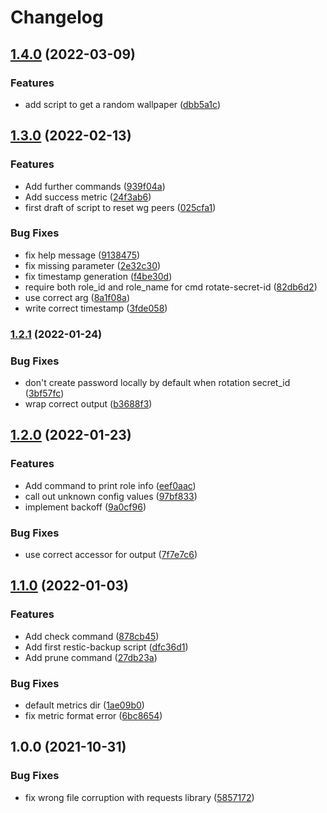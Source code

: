 # Changelog

## [1.4.0](https://www.github.com/soerenschneider/scripts/compare/v1.3.0...v1.4.0) (2022-03-09)


### Features

* add script to get a random wallpaper ([dbb5a1c](https://www.github.com/soerenschneider/scripts/commit/dbb5a1c194432b3c4d265622d8579ac8e24c588f))

## [1.3.0](https://www.github.com/soerenschneider/scripts/compare/v1.2.1...v1.3.0) (2022-02-13)


### Features

* Add further commands ([939f04a](https://www.github.com/soerenschneider/scripts/commit/939f04acde38bab76c4e0150559b7b93add89ad9))
* Add success metric ([24f3ab6](https://www.github.com/soerenschneider/scripts/commit/24f3ab657c5687985410df93e7a5df13db767d37))
* first draft of script to reset wg peers ([025cfa1](https://www.github.com/soerenschneider/scripts/commit/025cfa1d68ff0640e8da0c1fa3be5e8f1aa0e97f))


### Bug Fixes

* fix help message ([9138475](https://www.github.com/soerenschneider/scripts/commit/9138475c291da8bffbed19dad57769e541505905))
* fix missing parameter ([2e32c30](https://www.github.com/soerenschneider/scripts/commit/2e32c3018b038dca4734c9262ec5f0082e3ff380))
* fix timestamp generation ([f4be30d](https://www.github.com/soerenschneider/scripts/commit/f4be30de2195144ca8d2e96409b72673f9668726))
* require both role_id and role_name for cmd rotate-secret-id ([82db6d2](https://www.github.com/soerenschneider/scripts/commit/82db6d25e9708cd6078f7ee6f4f633b325d42d5c))
* use correct arg ([8a1f08a](https://www.github.com/soerenschneider/scripts/commit/8a1f08ac66e48189f08475927b371a38a133635c))
* write correct timestamp ([3fde058](https://www.github.com/soerenschneider/scripts/commit/3fde0582d41ce166eb083f2b0d95f16c26001676))

### [1.2.1](https://www.github.com/soerenschneider/scripts/compare/v1.2.0...v1.2.1) (2022-01-24)


### Bug Fixes

* don't create password locally by default when rotation secret_id ([3bf57fc](https://www.github.com/soerenschneider/scripts/commit/3bf57fcdc4cd72127cf712347a92f99e72ffee7a))
* wrap correct output ([b3688f3](https://www.github.com/soerenschneider/scripts/commit/b3688f339e285c4d75834e3956482642b9e79768))

## [1.2.0](https://www.github.com/soerenschneider/scripts/compare/v1.1.0...v1.2.0) (2022-01-23)


### Features

* Add command to print role info ([eef0aac](https://www.github.com/soerenschneider/scripts/commit/eef0aac178f16722e27bf11f66033885c802bb38))
* call out unknown config values ([97bf833](https://www.github.com/soerenschneider/scripts/commit/97bf833f325edc6327d684224950660756bc7be6))
* implement backoff ([9a0cf96](https://www.github.com/soerenschneider/scripts/commit/9a0cf960a11782c08b0d0a3ab311f4f6e246cf59))


### Bug Fixes

* use correct accessor for output ([7f7e7c6](https://www.github.com/soerenschneider/scripts/commit/7f7e7c696543aececc605d00a5bc033fa727b0da))

## [1.1.0](https://www.github.com/soerenschneider/scripts/compare/v1.0.0...v1.1.0) (2022-01-03)


### Features

* Add check command ([878cb45](https://www.github.com/soerenschneider/scripts/commit/878cb45ec9585480f5cdf994e02f9e88126ef195))
* Add first restic-backup script ([dfc36d1](https://www.github.com/soerenschneider/scripts/commit/dfc36d1c1cdad57cf187e040b30dc1991bd15f13))
* Add prune command ([27db23a](https://www.github.com/soerenschneider/scripts/commit/27db23a87fdd2b539e84015f4b6ba55c51a00833))


### Bug Fixes

* default metrics dir ([1ae09b0](https://www.github.com/soerenschneider/scripts/commit/1ae09b0e4c551b580a7e379558e39f1d57ac5558))
* fix metric format error ([6bc8654](https://www.github.com/soerenschneider/scripts/commit/6bc865491f63e9bf6b11e8e8ecb9ad6047109c70))

## 1.0.0 (2021-10-31)


### Bug Fixes

* fix wrong file corruption with requests library ([5857172](https://www.github.com/soerenschneider/scripts/commit/585717204f42d4a6134f7ac8ae9e50bbe54c6354))
